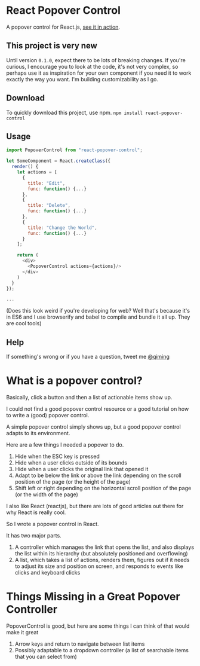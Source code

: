 # React Popover Control
A popover control for React.js, [see it in action](http://qimingweng.github.io/react-popover-control/).

## This project is very new

Until version `0.1.0`, expect there to be lots of breaking changes. If you're curious, I encourage you to look at the code, it's not very complex, so perhaps use it as inspiration for your own component if you need it to work exactly the way you want. I'm building customizability as I go.

## Download

To quickly download this project, use npm. `npm install react-popover-control`

## Usage

```javascript
import PopoverControl from "react-popover-control";

let SomeComponent = React.createClass({
  render() {
    let actions = [
      {
        title: "Edit",
        func: function() {...}
      },
      {
        title: "Delete",
        func: function() {...}
      },
      {
        title: "Change the World",
        func: function() {...}
      }
    ];

    return (
      <div>
        <PopoverControl actions={actions}/>
      </div>
    )
  }
});

...

```

(Does this look weird if you're developing for web? Well that's because it's in ES6 and I use browserify and babel to compile and bundle it all up. They are cool tools)

## Help

If something's wrong or if you have a question, tweet me [@qiming](https://twitter.com/qiming)

# What is a popover control?

Basically, click a button and then a list of actionable items show up.

I could not find a good popover control resource or a good tutorial on how to write a (good) popover control.

A simple popover control simply shows up, but a good popover control adapts to its environment.

Here are a few things I needed a popover to do.

1. Hide when the ESC key is pressed
2. Hide when a user clicks outside of its bounds
3. Hide when a user clicks the original link that opened it
4. Adapt to be below the link or above the link depending on the scroll position of the page (or the height of the page)
5. Shift left or right depending on the horizontal scroll position of the page (or the width of the page)

I also like React (reactjs), but there are lots of good articles out there for why React is really cool.

So I wrote a popover control in React.

It has two major parts.

1. A controller which manages the link that opens the list, and also displays the list within its hierarchy (but absolutely positioned and overflowing)
2. A list, which takes a list of actions, renders them, figures out if it needs to adjust its size and position on screen, and responds to events like clicks and keyboard clicks

# Things Missing in a Great Popover Controller

PopoverControl is good, but here are some things I can think of that would make it great

1. Arrow keys and return to navigate between list items
2. Possibly adaptable to a dropdown controller (a list of searchable items that you can select from)